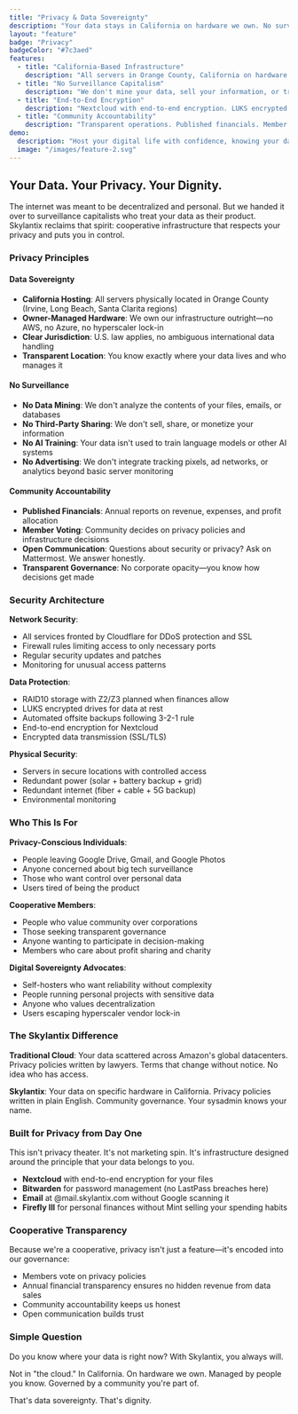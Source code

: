 ```yaml
---
title: "Privacy & Data Sovereignty"
description: "Your data stays in California on hardware we own. No surveillance capitalism. Transparent infrastructure for people who value privacy and dignity."
layout: "feature"
badge: "Privacy"
badgeColor: "#7c3aed"
features:
  - title: "California-Based Infrastructure"
    description: "All servers in Orange County, California on hardware we own. No hyperscaler lock-in. No scattered datacenters. You know exactly where your data lives."
  - title: "No Surveillance Capitalism"
    description: "We don't mine your data, sell your information, or train AI models on your content. Your data is yours. Period."
  - title: "End-to-End Encryption"
    description: "Nextcloud with end-to-end encryption. LUKS encrypted drives. Your privacy is built into the architecture, not bolted on."
  - title: "Community Accountability"
    description: "Transparent operations. Published financials. Member governance. Trust built through openness, not corporate promises."
demo:
  description: "Host your digital life with confidence, knowing your data stays private and under your control."
  image: "/images/feature-2.svg"
---
```


## Your Data. Your Privacy. Your Dignity.

The internet was meant to be decentralized and personal. But we handed it over to surveillance capitalists who treat your data as their product. Skylantix reclaims that spirit: cooperative infrastructure that respects your privacy and puts you in control.

### Privacy Principles

#### Data Sovereignty
- **California Hosting**: All servers physically located in Orange County (Irvine, Long Beach, Santa Clarita regions)
- **Owner-Managed Hardware**: We own our infrastructure outright—no AWS, no Azure, no hyperscaler lock-in
- **Clear Jurisdiction**: U.S. law applies, no ambiguous international data handling
- **Transparent Location**: You know exactly where your data lives and who manages it

#### No Surveillance
- **No Data Mining**: We don't analyze the contents of your files, emails, or databases
- **No Third-Party Sharing**: We don't sell, share, or monetize your information
- **No AI Training**: Your data isn't used to train language models or other AI systems
- **No Advertising**: We don't integrate tracking pixels, ad networks, or analytics beyond basic server monitoring

#### Community Accountability
- **Published Financials**: Annual reports on revenue, expenses, and profit allocation
- **Member Voting**: Community decides on privacy policies and infrastructure decisions
- **Open Communication**: Questions about security or privacy? Ask on Mattermost. We answer honestly.
- **Transparent Governance**: No corporate opacity—you know how decisions get made

### Security Architecture

**Network Security**:
- All services fronted by Cloudflare for DDoS protection and SSL
- Firewall rules limiting access to only necessary ports
- Regular security updates and patches
- Monitoring for unusual access patterns

**Data Protection**:
- RAID10 storage with Z2/Z3 planned when finances allow
- LUKS encrypted drives for data at rest
- Automated offsite backups following 3-2-1 rule
- End-to-end encryption for Nextcloud
- Encrypted data transmission (SSL/TLS)

**Physical Security**:
- Servers in secure locations with controlled access
- Redundant power (solar + battery backup + grid)
- Redundant internet (fiber + cable + 5G backup)
- Environmental monitoring

### Who This Is For

**Privacy-Conscious Individuals**:
- People leaving Google Drive, Gmail, and Google Photos
- Anyone concerned about big tech surveillance
- Those who want control over personal data
- Users tired of being the product

**Cooperative Members**:
- People who value community over corporations
- Those seeking transparent governance
- Anyone wanting to participate in decision-making
- Members who care about profit sharing and charity

**Digital Sovereignty Advocates**:
- Self-hosters who want reliability without complexity
- People running personal projects with sensitive data
- Anyone who values decentralization
- Users escaping hyperscaler vendor lock-in

### The Skylantix Difference

**Traditional Cloud**: Your data scattered across Amazon's global datacenters. Privacy policies written by lawyers. Terms that change without notice. No idea who has access.

**Skylantix**: Your data on specific hardware in California. Privacy policies written in plain English. Community governance. Your sysadmin knows your name.

### Built for Privacy from Day One

This isn't privacy theater. It's not marketing spin. It's infrastructure designed around the principle that your data belongs to you.

- **Nextcloud** with end-to-end encryption for your files
- **Bitwarden** for password management (no LastPass breaches here)
- **Email** at @mail.skylantix.com without Google scanning it
- **Firefly III** for personal finances without Mint selling your spending habits

### Cooperative Transparency

Because we're a cooperative, privacy isn't just a feature—it's encoded into our governance:

- Members vote on privacy policies
- Annual financial transparency ensures no hidden revenue from data sales
- Community accountability keeps us honest
- Open communication builds trust

### Simple Question

Do you know where your data is right now? With Skylantix, you always will.

Not in "the cloud." In California. On hardware we own. Managed by people you know. Governed by a community you're part of.

That's data sovereignty. That's dignity.
